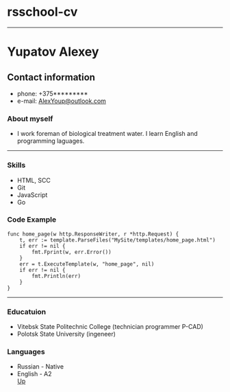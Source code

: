 # rsschool-cv
--- 
<a id="anchor"></a>
# Yupatov Alexey
## Contact information

* phone: +375********* 
* e-mail: AlexYoup@outlook.com
   
### About myself

* I work foreman of biological treatment water. I learn English and programming laguages.
---
### Skills
* HTML, SCC
* Git
* JavaScript
* Go 
### Code Example
```
func home_page(w http.ResponseWriter, r *http.Request) {
	t, err := template.ParseFiles("MySite/templates/home_page.html")
	if err != nil {
		fmt.Fprint(w, err.Error())
	}
	err = t.ExecuteTemplate(w, "home_page", nil)
	if err != nil {
		fmt.Println(err)
	}
}
```
---
### Educatuion
* Vitebsk State Politechnic College (technician programmer P-CAD) 
* Polotsk State University (ingeneer)
### Languages
* Russian - Native
* English - A2 <br>
[Up](#anchor)
